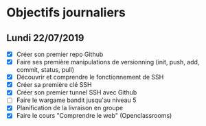 # Objectifs journaliers

## Lundi 22/07/2019


* [x] Créer son premier repo Github
* [x] Faire ses première manipulations de versionning (init, push, add, commit, status, pull)
* [x] Découvrir et comprendre le fonctionnement de SSH
* [x] Créer sa première clé SSH
* [x] Créer son premier tunnel SSH avec Github
* [ ] Faire le wargame bandit jusqu'au niveau 5 
* [x] Planification de la livraison en groupe
* [X] Faire le cours "Comprendre le web" (Openclassrooms)
